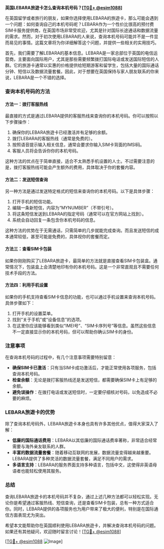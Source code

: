 **英国LEBARA旅遊卡怎么查询本机号码？[[TG💪+ @esim1088](https://t.me/s/esim1088)]**

在英国留学或者旅行的朋友，如果你选择使用LEBARA的旅遊卡，那么可能会遇到一个问题：如何查询自己的本机号码呢？LEBARA作为一个性价比很高的预付费SIM卡服务提供商，在英国市场非常受欢迎，尤其是针对国际长途通话和数据流量的需求。然而，对于初次使用LEBARA的人来说，查询本机号码可能并不是一件显而易见的事情。这篇文章将为你详细解答这个问题，并提供一些相关的实用技巧。

首先，我们需要了解LEBARA的基本信息。LEBARA是一家总部位于英国的电信运营商，主要面向国际用户，尤其是那些需要频繁拨打国际电话或发送国际短信的人群。它的旅游卡通常以实惠的价格提供给短期游客和留学生，包括大量的国际通话分钟、短信以及数据流量套餐。因此，对于想要在英国保持与家人朋友联系的你来说，LEBARA是一个不错的选择。

### 查询本机号码的方法

#### 方法一：拨打客服热线
最直接的方式是通过LEBARA提供的客服热线来查询你的本机号码。你可以按照以下步骤操作：

1. 确保你的LEBARA旅遊卡已经激活并有足够的余额。
2. 拨打LEBARA的客服热线（通常是免费的）。
3. 按照语音提示输入相关信息，通常会要求你输入SIM卡背面的IMSI码。
4. 客服人员将会告诉你你的本机号码。

这种方法的优点在于简单直接，适合不太熟悉手机设置的人士。不过需要注意的是，拨打客服热线可能会产生额外的费用，具体取决于你的套餐内容。

#### 方法二：发送短信查询
另一种方法是通过发送特定格式的短信来查询你的本机号码。以下是具体步骤：

1. 打开手机的短信功能。
2. 编辑一条新短信，内容为“MYNUMBER”（不带引号）。
3. 将这条短信发送到LEBARA的指定号码（通常可以在官方网站上找到）。
4. 系统会自动回复一条包含你本机号码的信息。

这种方法的优势在于无需通话，只需简单的几步就能完成查询。而且发送短信的成本通常较低，甚至可能是免费的，具体视你的套餐而定。

#### 方法三：查看SIM卡包装
如果你刚刚购买了LEBARA旅遊卡，最简单的方法就是直接查看SIM卡包装盒。通常情况下，包装盒上会清楚地印有你的本机号码。这是一个非常直观且不需要任何技术手段的方法。

#### 方法四：利用手机设置
如果你的手机支持查看SIM卡信息的功能，也可以通过手机设置来查询本机号码。具体步骤如下：

1. 打开手机的设置菜单。
2. 找到“关于手机”或“设备信息”的选项。
3. 在这里你应该能够看到类似“IMEI号”、“SIM卡序列号”等信息。虽然这些信息不一定直接显示你的本机号码，但可以帮助你确认SIM卡的身份。

### 注意事项

在查询本机号码的过程中，有几个注意事项需要特别留意：

- **确保SIM卡已激活**：只有当SIM卡成功激活后，才能正常使用各项服务，包括查询本机号码。
- **检查余额**：无论是拨打客服热线还是发送短信，都需要确保SIM卡上有足够的余额。
- **避免误操作**：在拨打电话或发送短信时，一定要仔细核对号码，以免造成不必要的麻烦。

### LEBARA旅遊卡的优势

除了查询本机号码外，LEBARA旅遊卡本身也具有许多其他优点，值得大家深入了解：

- **低廉的国际通话费用**：LEBARA以其低廉的国际通话费率著称，非常适合经常需要与海外亲友联系的人群。
- **丰富的数据流量套餐**：随着移动互联网的发展，数据流量变得越来越重要。LEBARA提供了多种灵活的数据流量套餐，满足不同用户的需求。
- **多语言支持**：LEBARA的服务界面支持多种语言，包括中文，这使得非英语母语者也能轻松使用其服务。

### 总结

查询LEBARA旅遊卡的本机号码并不复杂，通过上述几种方法都可以轻松实现。无论你是希望通过客服热线、短信查询，还是查看SIM卡包装，总有一种方式适合你。同时，LEBARA提供的各项服务也为用户带来了极大的便利，特别是在国际通信方面表现尤为突出。

希望本文能帮助你在英国顺利使用LEBARA旅遊卡，并解决查询本机号码的问题。如果还有其他疑问，欢迎随时留言讨论！[[TG💪+ @esim1088](https://t.me/s/esim1088)] 

[[TG💪+ @esim1088](https://t.me/s/esim1088) ![Image](https://i.postimg.cc/4NQfJmqS/Snipaste-2025-05-13-00-14-12.png)]